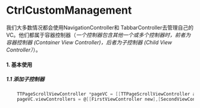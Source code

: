 # CtrlCustomManagement

我们大多数情况都会使用NavigationController和 TabbarController去管理自己的VC。他们都属于容器控制器（*一个控制器包含其他一个或多个控制器时，前者为容器控制器 (Container View Controller)，后者为子控制器 (Child View Controller）*）。

#### 1. 基本使用

##### 1.1 添加子控制器

```objective-c
    TTPageScrollViewController *pageVC = [[TTPageScrollViewController alloc] init];
    pageVC.viewControllers = @[[FirstViewController new],[SecondViewController new],[ThirdViewController new]];
```
